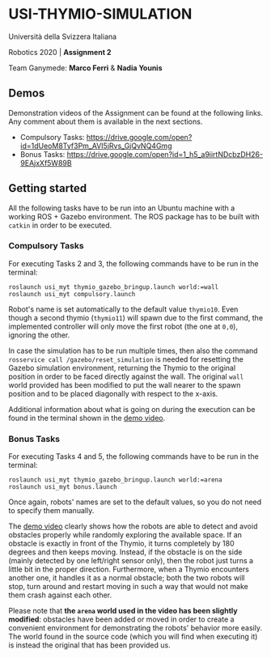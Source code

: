 # USI-THYMIO-SIMULATION

Università della Svizzera Italiana

Robotics 2020 | **Assignment 2**

Team Ganymede: **Marco Ferri** & **Nadia Younis**


## Demos

Demonstration videos of the Assignment can be found at the following links. Any comment about them is available in the next sections.
- Compulsory Tasks: https://drive.google.com/open?id=1dUeoM8Tyf3Pm_AVI5jRvs_GjQvNQ4Gmg
- Bonus Tasks:      https://drive.google.com/open?id=1_h5_a9iirtNDcbzDH26-9EAjxXf5W89B



## Getting started

All the following tasks have to be run into an Ubuntu machine with a working ROS + Gazebo environment. The ROS package has to be built with `catkin` in order to be executed.


### Compulsory Tasks

For executing Tasks 2 and 3, the following commands have to be run in the terminal:

```
roslaunch usi_myt thymio_gazebo_bringup.launch world:=wall
roslaunch usi_myt compulsory.launch
```

Robot's name is set automatically to the default value `thymio10`. Even though a second thymio (`thymio11`) will spawn due to the first command, the implemented controller will only move the first robot (the one at `0,0`), ignoring the other.

In case the simulation has to be run multiple times, then also the command `rosservice call /gazebo/reset_simulation` is needed for resetting the Gazebo simulation environment, returning the Thymio to the original position in order to be faced directly against the wall. The original `wall` world provided has been modified to put the wall nearer to the spawn position and to be placed diagonally with respect to the x-axis.

Additional information about what is going on during the execution can be found in the terminal shown in the [demo video](https://drive.google.com/open?id=1dUeoM8Tyf3Pm_AVI5jRvs_GjQvNQ4Gmg).


### Bonus Tasks

For executing Tasks 4 and 5, the following commands have to be run in the terminal:

```
roslaunch usi_myt thymio_gazebo_bringup.launch world:=arena
roslaunch usi_myt bonus.launch
```

Once again, robots' names are set to the default values, so you do not need to specify them manually.

The [demo video](https://drive.google.com/open?id=1_h5_a9iirtNDcbzDH26-9EAjxXf5W89B) clearly shows how the robots are able to detect and avoid obstacles properly while randomly exploring the available space. If an obstacle is exactly in front of the Thymio, it turns completely by 180 degrees and then keeps moving. Instead, if the obstacle is on the side (mainly detected by one left/right sensor only), then the robot just turns a little bit in the proper direction. Furthermore, when a Thymio encounters another one, it handles it as a normal obstacle; both the two robots will stop, turn around and restart moving in such a way that would not make them crash against each other.

Please note that **the `arena` world used in the video has been slightly modified**: obstacles have been added or moved in order to create a convenient environment for demonstrating the robots' behavior more easily. The world found in the source code (which you will find when executing it) is instead the original that has been provided us.

